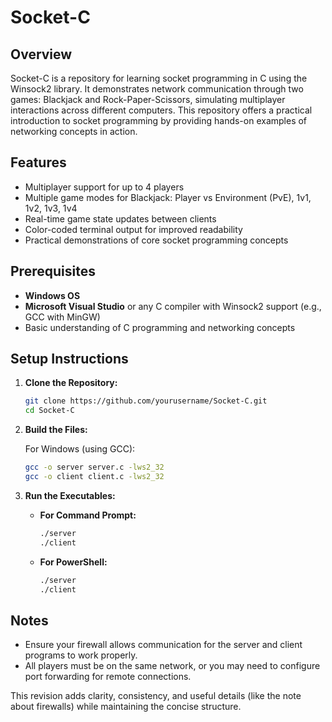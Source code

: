 # Socket-C

## Overview

Socket-C is a repository for learning socket programming in C using the Winsock2 library. It demonstrates network communication through two games: Blackjack and Rock-Paper-Scissors, simulating multiplayer interactions across different computers. This repository offers a practical introduction to socket programming by providing hands-on examples of networking concepts in action.

## Features

- Multiplayer support for up to 4 players
- Multiple game modes for Blackjack: Player vs Environment (PvE), 1v1, 1v2, 1v3, 1v4
- Real-time game state updates between clients
- Color-coded terminal output for improved readability
- Practical demonstrations of core socket programming concepts

## Prerequisites

- **Windows OS**
- **Microsoft Visual Studio** or any C compiler with Winsock2 support (e.g., GCC with MinGW)
- Basic understanding of C programming and networking concepts

## Setup Instructions

1. **Clone the Repository:**

   ```sh
   git clone https://github.com/yourusername/Socket-C.git
   cd Socket-C
   ```

2. **Build the Files:**

   For Windows (using GCC):

   ```sh
   gcc -o server server.c -lws2_32
   gcc -o client client.c -lws2_32
   ```

3. **Run the Executables:**

   - **For Command Prompt:**

     ```sh
     ./server
     ./client
     ```

   - **For PowerShell:**
     ```sh
     ./server
     ./client
     ```

## Notes

- Ensure your firewall allows communication for the server and client programs to work properly.
- All players must be on the same network, or you may need to configure port forwarding for remote connections.

This revision adds clarity, consistency, and useful details (like the note about firewalls) while maintaining the concise structure.
